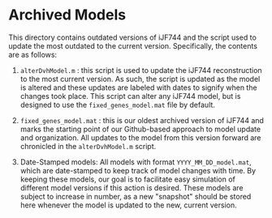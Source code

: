 # Archived Models

This directory contains outdated versions of iJF744 and the script used to update the most outdated to the current version. Specifically, the contents are as follows:

1. `alterDvhModel.m` : this script is used to update the iJF744 reconstruction to the most current version. As such, the script is updated as the model is altered and these updates are labeled with dates to signify when the changes took place. This script can alter any iJF744 model, but is designed to use the `fixed_genes_model.mat` file by default. 

2. `fixed_genes_model.mat` : this is our oldest archived version of iJF744 and marks the starting point of our Github-based approach to model update and organization. All updates to the model from this version forward are chronicled in the `alterDvhModel.m` script. 

3. Date-Stamped models: All models with format `YYYY_MM_DD_model.mat`, which are date-stamped to keep track of model changes with time. By keeping these models, our goal is to facilitate easy simulation of different model versions if this action is desired. These models are subject to increase in number, as a new "snapshot" should be stored here whenever the model is updated to the new, current version. 
